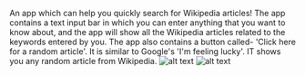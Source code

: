An app which can help you quickly search for Wikipedia articles!
The app contains a text input bar in which you can enter anything that you want to know about, and the app will show all the Wikipedia articles related to the keywords entered by you.
The app also contains a button called- 'Click here for a random article'. It is similar to Google's 'I'm feeling lucky'. IT shows you any random article from Wikipedia.
![alt text](https://raw.githubusercontent.com/sak6e/wikipedia-viewer/master/WhatsApp%20Image%202019-09-23%20at%205.49.19%20PM.jpeg)
![alt text](https://raw.githubusercontent.com/sak6e/wikipedia-viewer/master/WhatsApp%20Image%202019-09-23%20at%205.50.58%20PM.jpeg)

 
